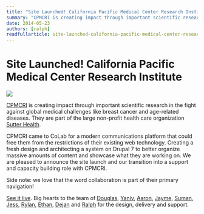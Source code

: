 ```yaml
---
title: "Site Launched! California Pacific Medical Center Research Institute"
summary: "CPMCRI is creating impact through important scientific research in the fight against global medical challenges like breast cancer and age-related diseases. They are part of the large non-profit health care organization Sutter Health."
date: 2014-05-23
authors: [ralph]
readfullarticle: site-launched-california-pacific-medical-center-research-institute
---
```


# Site Launched! California Pacific Medical Center Research Institute

<a href="//www.cpmcri-currents.org/"><img src="/assets/img/blog/2014-05-23.jpg" class="center-element"></a>

<a href="//www.cpmcri-currents.org/">CPMCRI</a> is creating impact through important scientific research in the fight against global medical challenges like breast cancer and age-related diseases. They are part of the large non-profit health care organization [Sutter Health](//www.cpmc.org/).

CPMCRI came to CoLab for a modern communications platform that could free them from the restrictions of their existing web technology. Creating a fresh design and architecting a system on Drupal 7 to better organize massive amounts of content and showcase what they are working on. We are pleased to announce the site launch and our transition into a support and capacity building role with CPMCRI.

Side note: we love that the word collaboration is part of their primary navigation!

[See it live](//www.cpmcri-currents.org/). Big hearts to the team of [Douglas](//colab.coop/team), [Yaniv](//colab.coop/team), [Aaron](//colab.coop/team), [Jayme](//colab.coop/team), [Suman](//colab.coop/team), [Jess](//colab.coop/team), [Rylan](//colab.coop/team), [Ethan](//colab.coop/team), [Dejan](//colab.coop/team) and [Ralph](//colab.coop/team) for the design, delivery and support.
